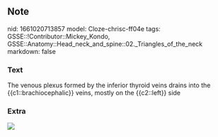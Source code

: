 ## Note
nid: 1661020713857
model: Cloze-chrisc-ff04e
tags: GSSE::!Contributor::Mickey_Kondo, GSSE::Anatomy::Head_neck_and_spine::02._Triangles_of_the_neck
markdown: false

### Text
The venous plexus formed by the inferior thyroid veins drains into the {{c1::brachiocephalic}} veins, mostly on the {{c2::left}} side

### Extra
<img src="eSt.EzKVMVMKqqu7da-p-Q_b.png">
